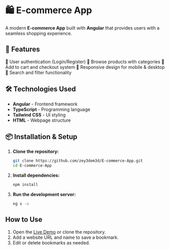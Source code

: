 # 🛍️ E-commerce App

A modern **E-commerce App** built with **Angular** that provides users with a seamless shopping experience.

## 🚀 Features

🔹 User authentication (Login/Register)
🔹 Browse products with categories
🔹 Add to cart and checkout system
🔹 Responsive design for mobile & desktop
🔹 Search and filter functionality

## 🛠️ Technologies Used

- **Angular** - Frontend framework
- **TypeScript** - Programming language
- **Tailwind CSS** - UI styling
- **HTML** - Webpage structure

## 📦 Installation & Setup

1. **Clone the repository:**
   ```bash
   git clone https://github.com/zey3dem3d/E-commerce-App.git
   cd E-commerce-App

2. **Install dependencies:**
   ```bash
   npm install

3. **Run the development server:**
   ```bash
   ng s -o

## How to Use  
1. Open the [Live Demo](https://e-commerce-app-khad.vercel.app) or clone the repository.  
2. Add a website URL and name to save a bookmark.
3. Edit or delete bookmarks as needed.  

